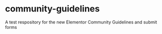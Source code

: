 # community-guidelines
A test respository for the new Elementor Community Guidelines and submit forms

